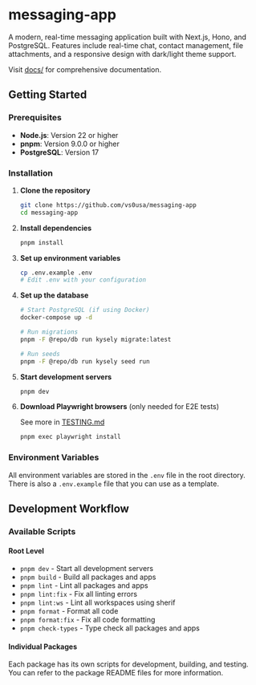 # messaging-app

A modern, real-time messaging application built with Next.js, Hono, and PostgreSQL. Features include real-time chat, contact management, file attachments, and a responsive design with dark/light theme support.

Visit [docs/](./docs/) for comprehensive documentation.

## Getting Started

### Prerequisites

- **Node.js**: Version 22 or higher
- **pnpm**: Version 9.0.0 or higher
- **PostgreSQL**: Version 17

### Installation

1. **Clone the repository**

   ```bash
   git clone https://github.com/vs0usa/messaging-app
   cd messaging-app
   ```

2. **Install dependencies**

   ```bash
   pnpm install
   ```

3. **Set up environment variables**

   ```bash
   cp .env.example .env
   # Edit .env with your configuration
   ```

4. **Set up the database**

   ```bash
   # Start PostgreSQL (if using Docker)
   docker-compose up -d
   
   # Run migrations
   pnpm -F @repo/db run kysely migrate:latest

   # Run seeds
   pnpm -F @repo/db run kysely seed run
   ```

5. **Start development servers**

   ```bash
   pnpm dev
   ```

6. **Download Playwright browsers** (only needed for E2E tests)

   See more in [TESTING.md](./TESTING.md#setting-up-playwright)

   ```bash
   pnpm exec playwright install
   ```

### Environment Variables

All environment variables are stored in the `.env` file in the root directory. There is also a `.env.example` file that you can use as a template.

## Development Workflow

### Available Scripts

#### Root Level

- `pnpm dev` - Start all development servers
- `pnpm build` - Build all packages and apps
- `pnpm lint` - Lint all packages and apps
- `pnpm lint:fix` - Fix all linting errors
- `pnpm lint:ws` - Lint all workspaces using sherif
- `pnpm format` - Format all code
- `pnpm format:fix` - Fix all code formatting
- `pnpm check-types` - Type check all packages and apps

#### Individual Packages

Each package has its own scripts for development, building, and testing. You can refer to the package README files for more information.
